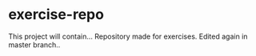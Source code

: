 # exercise-repo

This project will contain...
Repository made for exercises.
Edited again in master branch..